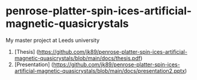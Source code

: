 # penrose-platter-spin-ices-artificial-magnetic-quasicrystals
My master project at Leeds university



1. [Thesis] (https://github.com/jk89/penrose-platter-spin-ices-artificial-magnetic-quasicrystals/blob/main/docs/thesis.pdf)
2. [Presentation] (https://github.com/jk89/penrose-platter-spin-ices-artificial-magnetic-quasicrystals/blob/main/docs/presentation2.pptx)
